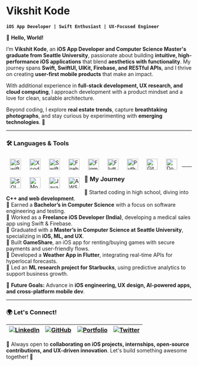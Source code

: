 # Vikshit Kode  

**`iOS App Developer | Swift Enthusiast | UX-Focused Engineer`**  

👋 **Hello, World!**  

I’m **Vikshit Kode**, an **iOS App Developer and Computer Science Master's graduate from Seattle University**, passionate about building **intuitive, high-performance iOS applications** that blend **aesthetics with functionality**. My journey spans **Swift, SwiftUI, UIKit, Firebase, and RESTful APIs**, and I thrive on creating **user-first mobile products** that make an impact.  

With additional experience in **full-stack development, UX research, and cloud computing**, I approach development with a product mindset and a love for clean, scalable architecture.  

Beyond coding, I explore **real estate trends**, capture **breathtaking photographs**, and stay curious by experimenting with **emerging technologies**. 🚀  

---

### 🛠 **Languages & Tools**  

<img align="left" alt="Swift" width="30px" style="padding:10px;" src="https://cdn.jsdelivr.net/gh/devicons/devicon/icons/swift/swift-original.svg"/>
<img align="left" alt="Xcode" width="30px" style="padding:10px;" src="https://cdn.jsdelivr.net/gh/devicons/devicon/icons/xcode/xcode-original.svg"/>
<img align="left" alt="SwiftUI" width="30px" style="padding:10px;" src="https://developer.apple.com/assets/elements/icons/swiftui/swiftui-256x256_2x.png"/>
<img align="left" alt="Firebase" width="30px" style="padding:10px;" src="https://firebase.google.com/images/brand-guidelines/logo-logomark.png"/>
<img align="left" alt="Figma" width="30px" style="padding:10px;" src="https://cdn.jsdelivr.net/gh/devicons/devicon/icons/figma/figma-original.svg"/>
<img align="left" alt="Flutter" width="30px" style="padding:10px;" src="https://cdn.jsdelivr.net/gh/devicons/devicon/icons/flutter/flutter-original.svg"/>
<img align="left" alt="Python" width="30px" style="padding:10px;" src="https://cdn.jsdelivr.net/gh/devicons/devicon/icons/python/python-original.svg"/>
<img align="left" alt="GitHub" width="30px" style="padding:10px;" src="https://cdn.jsdelivr.net/gh/devicons/devicon/icons/github/github-original.svg"/>
<img align="left" alt="Docker" width="30px" style="padding:10px;" src="https://cdn.jsdelivr.net/gh/devicons/devicon/icons/docker/docker-original.svg"/>
<img align="left" alt="SQL" width="30px" style="padding:10px;" src="https://cdn.jsdelivr.net/gh/devicons/devicon/icons/mysql/mysql-original.svg"/>
<img align="left" alt="MongoDB" width="30px" style="padding:10px;" src="https://cdn.jsdelivr.net/gh/devicons/devicon/icons/mongodb/mongodb-original.svg"/>
<img align="left" alt="JavaScript" width="30px" style="padding:10px;" src="https://cdn.jsdelivr.net/gh/devicons/devicon/icons/javascript/javascript-original.svg"/>
<img align="left" alt="AWS" width="30px" style="padding:10px;" src="https://upload.wikimedia.org/wikipedia/commons/9/93/Amazon_Web_Services_Logo.svg"/>
<br />

---

### 📌 **My Journey**  

🔹 Started coding in high school, diving into **C++ and web development**.  
🔹 Earned a **Bachelor’s in Computer Science** with a focus on software engineering and testing.  
🔹 Worked as a **Freelance iOS Developer (India)**, developing a medical sales app using Swift & Firebase.  
🔹 Graduated with a **Master’s in Computer Science at Seattle University**, specializing in **iOS, ML, and UX**.  
🔹 Built **GameShare**, an iOS app for renting/buying games with secure payments and user-friendly flows.  
🔹 Developed a **Weather App in Flutter**, integrating real-time APIs for hyperlocal forecasts.  
🔹 Led an **ML research project for Starbucks**, using predictive analytics to support business growth.  

🚀 **Future Goals:** Advance in **iOS engineering, UX design, AI-powered apps, and cross-platform mobile dev**.  

---

### 🌍 **Let's Connect!**  

| [![LinkedIn](https://img.shields.io/badge/LinkedIn-0077B5?style=for-the-badge&logo=linkedin&logoColor=white)](https://www.linkedin.com/in/vikshitkode/) | [![GitHub](https://img.shields.io/badge/GitHub-181717?style=for-the-badge&logo=github&logoColor=white)](https://github.com/vikshitkode) | [![Portfolio](https://img.shields.io/badge/Portfolio-000?style=for-the-badge&logo=vercel&logoColor=white)](https://unrivaled-sawine-5c1fc4.netlify.app/) | [![Twitter](https://img.shields.io/badge/Twitter-1DA1F2?style=for-the-badge&logo=twitter&logoColor=white)](https://x.com/KodeSaiVikshit) |  
|---|---|---|---|  

💬 Always open to **collaborating on iOS projects, internships, open-source contributions, and UX-driven innovation**. Let's build something awesome together! 🚀  
